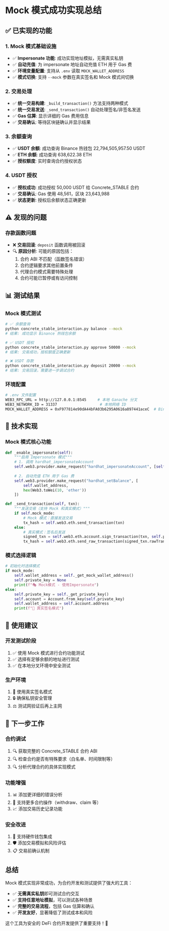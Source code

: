 # Mock 模式成功实现总结

## ✅ 已实现的功能

### 1. Mock 模式基础设施
- ✅ **Impersonate 功能**: 成功实现地址模拟，无需真实私钥
- ✅ **自动充值**: 为 impersonate 地址自动充值 ETH 用于 Gas 费
- ✅ **环境变量配置**: 支持从 `.env` 读取 `MOCK_WALLET_ADDRESS`
- ✅ **模式切换**: 支持 `--mock` 参数在真实签名和 Mock 模式间切换

### 2. 交易处理
- ✅ **统一交易构建**: `_build_transaction()` 方法支持两种模式
- ✅ **统一交易发送**: `_send_transaction()` 自动处理签名/非签名发送
- ✅ **Gas 估算**: 显示详细的 Gas 费用信息
- ✅ **交易确认**: 等待区块链确认并显示结果

### 3. 余额查询
- ✅ **USDT 余额**: 成功查询 Binance 热钱包 22,794,505,957.50 USDT
- ✅ **ETH 余额**: 成功查询 638,622.38 ETH
- ✅ **授权额度**: 实时查询合约授权状态

### 4. USDT 授权
- ✅ **授权成功**: 成功授权 50,000 USDT 给 Concrete_STABLE 合约
- ✅ **交易确认**: Gas 使用 48,561，区块 23,643,988
- ✅ **状态更新**: 授权后余额状态正确更新

## ⚠️ 发现的问题

### 存款函数问题
- ❌ **交易回滚**: `deposit` 函数调用被回滚
- 🔍 **原因分析**: 可能的原因包括：
  1. 合约 ABI 不匹配（函数签名错误）
  2. 合约逻辑要求其他前置条件
  3. 代理合约模式需要特殊处理
  4. 合约可能已暂停或有访问控制

## 📊 测试结果

### Mock 模式测试
```bash
# ✅ 余额查询
python concrete_stable_interaction.py balance --mock
# 结果: 成功显示 Binance 热钱包余额

# ✅ USDT 授权
python concrete_stable_interaction.py approve 50000 --mock
# 结果: 交易成功，授权额度正确更新

# ❌ USDT 存款
python concrete_stable_interaction.py deposit 20000 --mock
# 结果: 交易回滚，需要进一步调试合约
```

### 环境配置
```bash
# .env 文件配置
WEB3_RPC_URL = http://127.0.0.1:8545     # 本地 Ganache 分叉
WEB3_NETWORK_ID = 31337                   # 本地网络 ID
MOCK_WALLET_ADDRESS = 0xF977814e90dA44bFA03b6295A0616a897441aceC  # Binance 热钱包
```

## 🔧 技术实现

### Mock 模式核心功能
```python
def _enable_impersonate(self):
    """启用 Impersonate 模式"""
    # 1. 调用 hardhat_impersonateAccount
    self.web3.provider.make_request("hardhat_impersonateAccount", [self.wallet_address])
    
    # 2. 自动充值 ETH 用于 Gas 费
    self.web3.provider.make_request("hardhat_setBalance", [
        self.wallet_address,
        hex(Web3.toWei(10, 'ether'))
    ])

def _send_transaction(self, txn):
    """发送交易（支持 Mock 和真实模式）"""
    if self.mock_mode:
        # Mock 模式：直接发送交易
        tx_hash = self.web3.eth.send_transaction(txn)
    else:
        # 真实模式：签名后发送
        signed_txn = self.web3.eth.account.sign_transaction(txn, self.private_key)
        tx_hash = self.web3.eth.send_raw_transaction(signed_txn.rawTransaction)
```

### 模式选择逻辑
```python
# 初始化时选择模式
if mock_mode:
    self.wallet_address = self._get_mock_wallet_address()
    self.private_key = None
    print(f"🎭 Mock模式 - 使用Impersonate")
else:
    self.private_key = self._get_private_key()
    self.account = Account.from_key(self.private_key)
    self.wallet_address = self.account.address
    print(f"🔐 真实签名模式")
```

## 🎯 使用建议

### 开发测试阶段
1. ✅ 使用 Mock 模式进行合约功能测试
2. ✅ 选择有足够余额的地址进行测试
3. ✅ 在本地分叉环境中安全测试

### 生产环境
1. 🔐 使用真实签名模式
2. 🔒 确保私钥安全管理
3. ⚖️ 测试网验证后再上主网

## 🚀 下一步工作

### 合约调试
1. 🔍 获取完整的 Concrete_STABLE 合约 ABI
2. 🔍 检查合约是否有特殊要求（白名单、时间限制等）
3. 🔍 分析代理合约的具体实现模式

### 功能增强
1. 📊 添加更详细的错误分析
2. 🔄 支持更多合约操作（withdraw、claim 等）
3. 📈 添加交易历史记录功能

### 安全改进
1. 🔐 支持硬件钱包集成
2. 🛡️ 添加交易模拟和风险评估
3. 📋 交易前确认机制

## 总结

Mock 模式实现非常成功，为合约开发和测试提供了强大的工具：

- ✅ **无需真实私钥**即可测试合约交互
- ✅ **支持任意地址模拟**，可以测试各种场景
- ✅ **完整的交易流程**，包括 Gas 估算和确认
- ✅ **开发友好**，显著降低了测试成本和风险

这个工具为安全的 DeFi 合约开发提供了重要支持！🎉